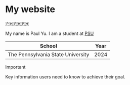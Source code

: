 # My website

🇵🇭🇵🇭🇵🇭

My name is Paul Yu. I am a student at [PSU](https://www.psu.edu)

| School | Year |
|-|-|
| The Pennsylvania State University | 2024 |

> [!IMPORTANT]
> Key information users need to know to achieve their goal.
